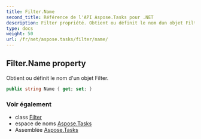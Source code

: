 ```yaml
---
title: Filter.Name
second_title: Référence de l'API Aspose.Tasks pour .NET
description: Filter propriété. Obtient ou définit le nom dun objet Filter.
type: docs
weight: 50
url: /fr/net/aspose.tasks/filter/name/
---
```

## Filter.Name property

Obtient ou définit le nom d'un objet Filter.

```csharp
public string Name { get; set; }
```

### Voir également

* class [Filter](../)
* espace de noms [Aspose.Tasks](../../filter/)
* Assemblée [Aspose.Tasks](../../../)



